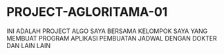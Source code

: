# PROJECT-AGLORITAMA-01
INI ADALAH PROJECT ALGO SAYA BERSAMA KELOMPOK SAYA YANG MEMBUAT PROGRAM APLIKASI PEMBUATAN JADWAL DENGAN DOKTER DAN LAIN LAIN
